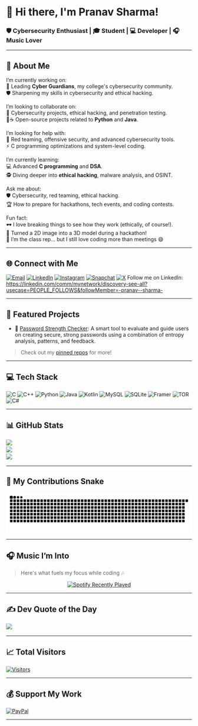 # 👋 Hi there, I'm Pranav Sharma!

### 🛡️ Cybersecurity Enthusiast | 🎓 Student | 💻 Developer | 🎧 Music Lover

---

## 💫 About Me

I’m currently working on:<br>
🚀 Leading **Cyber Guardians**, my college's cybersecurity community.<br>
🛡️ Sharpening my skills in cybersecurity and ethical hacking.<br>

I’m looking to collaborate on:<br>
🔐 Cybersecurity projects, ethical hacking, and penetration testing.<br>
🐍☕ Open-source projects related to **Python** and **Java**.<br>

I’m looking for help with:<br>
🎯 Red teaming, offensive security, and advanced cybersecurity tools.<br>
⚡ C programming optimizations and system-level coding.<br>

I’m currently learning:<br>
💻 Advanced **C programming** and **DSA**.<br>
🕵️ Diving deeper into **ethical hacking**, malware analysis, and OSINT.<br>

Ask me about:<br>
🛡️ Cybersecurity, red teaming, ethical hacking.<br>
🏆 How to prepare for hackathons, tech events, and coding contests.<br>

Fun fact:<br>
🕶️ I love breaking things to see how they work (ethically, of course!).<br>
🎨 Turned a 2D image into a 3D model during a hackathon!<br>
📢 I’m the class rep… but I still love coding more than meetings 😄<br>

---

## 🌐 Connect with Me

[![Email](https://img.shields.io/badge/Email-D14836?logo=gmail&logoColor=white)](mailto:job.pranav.sharma@gmail.com)
[![LinkedIn](https://img.shields.io/badge/LinkedIn-%230077B5.svg?logo=linkedin&logoColor=white)](https://linkedin.com/in/-pranav--sharma-)
[![Instagram](https://img.shields.io/badge/Instagram-%23E4405F.svg?logo=Instagram&logoColor=white)](https://instagram.com/pranav44sharma44)
[![Snapchat](https://img.shields.io/badge/Snapchat-FFFC00?logo=snapchat&logoColor=black)](https://www.snapchat.com/add/pranav.sharma01)
[![X](https://img.shields.io/badge/X-black.svg?logo=X&logoColor=white)](https://x.com/_pranav__sharma) 
Follow me on LinkedIn: https://linkedin.com/comm/mynetwork/discovery-see-all?usecase=PEOPLE_FOLLOWS&followMember=-pranav--sharma-

---

## 🚀 Featured Projects

- 🔐 [Password Strength Checker](https://github.com/Pranav-Sharma-Official/Password-Strength-Checker): A smart tool to evaluate and guide users on creating secure, strong passwords using a combination of entropy analysis, patterns, and feedback.

> Check out my [pinned repos](https://github.com/Pranav-Sharma-Official?tab=repositories) for more!

---

## 💻 Tech Stack

![C](https://img.shields.io/badge/c-%2300599C.svg?style=plastic&logo=c&logoColor=white)
![C++](https://img.shields.io/badge/c++-%2300599C.svg?style=plastic&logo=c%2B%2B&logoColor=white)
![Python](https://img.shields.io/badge/python-3670A0?style=plastic&logo=python&logoColor=ffdd54)
![Java](https://img.shields.io/badge/java-%23ED8B00.svg?style=plastic&logo=openjdk&logoColor=white)
![Kotlin](https://img.shields.io/badge/kotlin-%237F52FF.svg?style=plastic&logo=kotlin&logoColor=white)
![MySQL](https://img.shields.io/badge/mysql-4479A1.svg?style=plastic&logo=mysql&logoColor=white)
![SQLite](https://img.shields.io/badge/sqlite-%2307405e.svg?style=plastic&logo=sqlite&logoColor=white)
![Framer](https://img.shields.io/badge/Framer-black?style=plastic&logo=framer&logoColor=blue)
![TOR](https://img.shields.io/badge/tor-%237E4798.svg?style=plastic&logo=tor-project&logoColor=white)
![C#](https://img.shields.io/badge/c%23-%23239120.svg?style=plastic&logo=csharp&logoColor=white)

---

## 📊 GitHub Stats

![](https://github-readme-stats.vercel.app/api?username=Pranav-Sharma-Official&theme=transparent&hide_border=false&include_all_commits=true&count_private=true)<br/>
![](https://nirzak-streak-stats.vercel.app/?user=Pranav-Sharma-Official&theme=transparent&hide_border=false)<br/>
![](https://github-readme-stats.vercel.app/api/top-langs/?username=Pranav-Sharma-Official&theme=transparent&hide_border=false&layout=compact)

---

## 🐍 My Contributions Snake

<img src="https://raw.githubusercontent.com/Pranav-Sharma-Official/Pranav-Sharma-Official/output/snake.svg" alt="Snake animation showing contribution graph eating up dots" />

---

## 🎧 Music I’m Into

> Here's what fuels my focus while coding 🎶

<div align="center">
  <a href="https://open.spotify.com/user/31pz42moanit3baehbdw2bebb7yy">
    <img src="https://spotify-recently-played-readme.vercel.app/api?user=31pz42moanit3baehbdw2bebb7yy&count=5&unique=false" alt="Spotify Recently Played" />
  </a>
</div>

---

## ✍️ Dev Quote of the Day

![](https://quotes-github-readme.vercel.app/api?type=horizontal&theme=dark)

---

## 📈 Total Visitors

[![Visitors](https://api.visitorbadge.io/api/visitors?path=https%3A%2F%2Fgithub.com%2Fpranav-sharma-official%2F&label=Visitors&labelColor=%235e5c64&countColor=%23f9c80e)](https://visitorbadge.io/status?path=https%3A%2F%2Fgithub.com%2Fpranav-sharma-official%2F)

---

## 💰 Support My Work

[![PayPal](https://img.shields.io/badge/PayPal-00457C?style=for-the-badge&logo=paypal&logoColor=white)](https://paypal.me/PranavSharmaOfficial)

---
